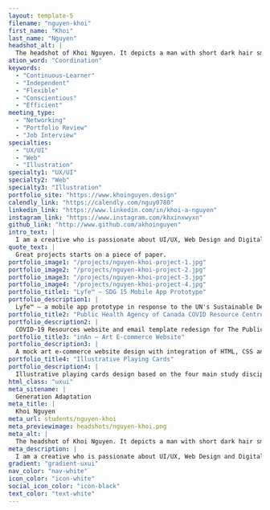 ```yaml
---
layout: template-5
filename: "nguyen-khoi"
first_name: "Khoi"
last_name: "Nguyen"
headshot_alt: |
  The headshot of Khoi Nguyen. It depicts a man with short dark hair smiling. He is wearing a dark shirt and glasses.
ation_word: "Coordination"
keywords:
  - "Continuous-Learner"
  - "Independent"
  - "Flexible"
  - "Conscientious"
  - "Efficient"
meeting_type:
  - "Networking"
  - "Portfolio Review"
  - "Job Interview"
specialties:
  - "UX/UI"
  - "Web"
  - "Illustration"
specialty1: "UX/UI"
specialty2: "Web"
specialty3: "Illustration"
portfolio_site: "https://www.khoinguyen.design"
calendly_link: "https://calendly.com/nguy0780"
linkedin_link: "https://www.linkedin.com/in/khoi-a-nguyen"
instagram_link: "https://www.instagram.com/khxinxwyxn"
github_link: "http://www.github.com/akhoinguyen"
intro_text: |
  I am a creative who is passionate about UI/UX, Web Design and Digital Art & Illustration. Providing design solutions with a chance to showcase my art skills is ultimately what I want to do in life.
quote_text: |
  Great projects starts on a piece of paper.
portfolio_image1: "/projects/nguyen-khoi-project-1.jpg"
portfolio_image2: "/projects/nguyen-khoi-project-2.jpg"
portfolio_image3: "/projects/nguyen-khoi-project-3.jpg"
portfolio_image4: "/projects/nguyen-khoi-project-4.jpg"
portfolio_title1: "Lyfe™ — SDG 15 Mobile App Prototype"
portfolio_description1: |
  Lyfe™ — a mobile app prototype in response to the UN's Sustainable Development Goal 15: Life on Land.
portfolio_title2: "Public Health Agency of Canada COVID Resource Centre"
portfolio_description2: |
  COVID-19 Resources website and email template redesign for The Public Health Agency of Canada.
portfolio_title3: "inAn — Art E-commerce Website"
portfolio_description3: |
  A mock art e-commerce website design with integration of HTML, CSS and Javascript coding languages.
portfolio_title4: "Illustrative Playing Cards"
portfolio_description4: |
  Illustrative playing cards design based on the four main study disciplines: Humanities, Science, Law, Politics.
html_class: "uxui"
meta_sitename: |
  Generation Adaptation
meta_title: |
  Khoi Nguyen
meta_url: students/nguyen-khoi
meta_previewimage: headshots/nguyen-khoi.png
meta_alt: |
  The headshot of Khoi Nguyen. It depicts a man with short dark hair smiling. He is wearing a dark shirt and glasses.
meta_description: |
  I am a creative who is passionate about UI/UX, Web Design and Digital Art & Illustration. Providing design solutions with a chance to showcase my art skills is ultimately what I want to do in life.
gradient: "gradient-uxui"
nav_color: "nav-white"
icon_color: "icon-white"
social_icon_color: "icon-black"
text_color: "text-white"
---
```

